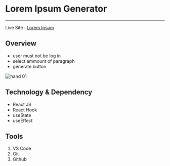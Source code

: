 # Lorem Ipsum Generator

---

Live Site : [Lorem Ipsum](https://rayhan3451.github.io/Django)

## Overview

- user must not be log in
- select ammount of paragraph
- generate button

![hand 01](https://user-images.githubusercontent.com/49207339/116968837-15e1d580-acd7-11eb-8364-68a2d167988f.jpg)

## Technology & Dependency

- React JS
- React Hook
- useState
- useEffect

## Tools

1. VS Code
2. Git
3. Github
